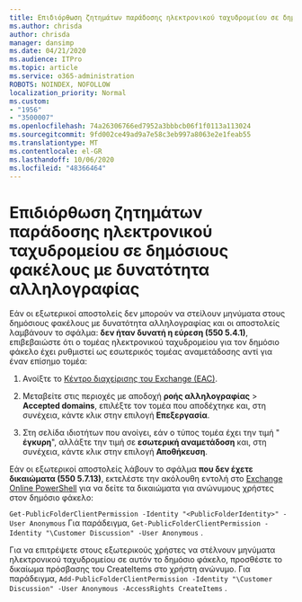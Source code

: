 ```yaml
---
title: Επιδιόρθωση ζητημάτων παράδοσης ηλεκτρονικού ταχυδρομείου σε δημόσιους φακέλους με δυνατότητα αλληλογραφίας
ms.author: chrisda
author: chrisda
manager: dansimp
ms.date: 04/21/2020
ms.audience: ITPro
ms.topic: article
ms.service: o365-administration
ROBOTS: NOINDEX, NOFOLLOW
localization_priority: Normal
ms.custom:
- "1956"
- "3500007"
ms.openlocfilehash: 74a26306766ed7952a3bbbcb06f1f0113a113024
ms.sourcegitcommit: 9fd002ce49ad9a7e58c3eb997a8063e2e1feab55
ms.translationtype: MT
ms.contentlocale: el-GR
ms.lasthandoff: 10/06/2020
ms.locfileid: "48366464"
---
```

# <a name="fix-email-delivery-issues-to-mail-enabled-public-folders"></a>Επιδιόρθωση ζητημάτων παράδοσης ηλεκτρονικού ταχυδρομείου σε δημόσιους φακέλους με δυνατότητα αλληλογραφίας

Εάν οι εξωτερικοί αποστολείς δεν μπορούν να στείλουν μηνύματα στους δημόσιους φακέλους με δυνατότητα αλληλογραφίας και οι αποστολείς λαμβάνουν το σφάλμα: **δεν ήταν δυνατή η εύρεση (550 5.4.1)**, επιβεβαιώστε ότι ο τομέας ηλεκτρονικού ταχυδρομείου για τον δημόσιο φάκελο έχει ρυθμιστεί ως εσωτερικός τομέας αναμετάδοσης αντί για έναν επίσημο τομέα:

1. Ανοίξτε το [Κέντρο διαχείρισης του Exchange (EAC)](https://docs.microsoft.com/Exchange/exchange-admin-center).

2. Μεταβείτε στις περιοχές με αποδοχή **ροής αλληλογραφίας** \> **Accepted domains**, επιλέξτε τον τομέα που αποδέχτηκε και, στη συνέχεια, κάντε κλικ στην επιλογή **Επεξεργασία**.

3. Στη σελίδα ιδιοτήτων που ανοίγει, εάν ο τύπος τομέα έχει την τιμή " **έγκυρη**", αλλάξτε την τιμή σε **εσωτερική αναμετάδοση** και, στη συνέχεια, κάντε κλικ στην επιλογή **Αποθήκευση**.

Εάν οι εξωτερικοί αποστολείς λάβουν το σφάλμα **που δεν έχετε δικαιώματα (550 5.7.13)**, εκτελέστε την ακόλουθη εντολή στο [Exchange Online PowerShell](https://docs.microsoft.com/powershell/exchange/exchange-online/connect-to-exchange-online-powershell/connect-to-exchange-online-powershell) για να δείτε τα δικαιώματα για ανώνυμους χρήστες στον δημόσιο φάκελο:

`Get-PublicFolderClientPermission -Identity "<PublicFolderIdentity>" -User Anonymous` Για παράδειγμα, `Get-PublicFolderClientPermission -Identity "\Customer Discussion" -User Anonymous` .

Για να επιτρέψετε στους εξωτερικούς χρήστες να στέλνουν μηνύματα ηλεκτρονικού ταχυδρομείου σε αυτόν το δημόσιο φάκελο, προσθέστε το δικαίωμα πρόσβασης του CreateItems στο χρήστη ανώνυμο. Για παράδειγμα, `Add-PublicFolderClientPermission -Identity "\Customer Discussion" -User Anonymous -AccessRights CreateItems` .
